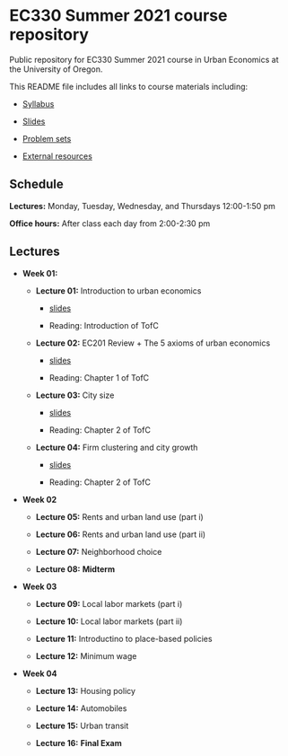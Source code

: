 # EC330 Summer 2021 course repository

Public repository for EC330 Summer 2021 course in Urban Economics at the University of Oregon.

This README file includes all links to course materials including:

  - [Syllabus](https://github.com/ajdickinson/ec330-summer21/blob/main/syllabus/syllabus.pdf)

  - [Slides](https://github.com/ajdickinson/ec330-summer21/tree/main/slides)
  
  - [Problem sets](https://github.com/ajdickinson/ec330-summer21/tree/main/problem-sets)
  
  - [External resources](https://github.com/ajdickinson/ec330-summer21/tree/main/resources)
  
## Schedule

__Lectures:__ Monday, Tuesday, Wednesday, and Thursdays 12:00-1:50 pm

__Office hours:__ After class each day from 2:00-2:30 pm
  
## Lectures

- __Week 01:__

  - __Lecture 01:__ Introduction to urban economics

    - [slides](https://rawcdn.githack.com/ajdickinson/ec330-summer21/0f36b38a2f45ea4c9e500e131648a017ca605189/slides/001-intro/lecture01.html)

    - Reading: Introduction of TofC

  - __Lecture 02:__ EC201 Review + The 5 axioms of urban economics
  
    - [slides](https://rawcdn.githack.com/ajdickinson/ec330-summer21/0f36b38a2f45ea4c9e500e131648a017ca605189/slides/002-review/02-review.html)
    
    - Reading: Chapter 1 of TofC

  - __Lecture 03:__ City size

    - [slides](https://rawcdn.githack.com/ajdickinson/ec330-summer21/0f36b38a2f45ea4c9e500e131648a017ca605189/slides/003-size/03-size.html)
  
    - Reading: Chapter 2 of TofC
    
  - __Lecture 04:__ Firm clustering and city growth
  
    - [slides](https://rawcdn.githack.com/ajdickinson/ec330-summer21/0f36b38a2f45ea4c9e500e131648a017ca605189/slides/004-growth/04-growth.htmln/ec330-summer21/blob/main/slides/003-size/03-size.html)
    
    - Reading: Chapter 2 of TofC

- __Week 02__

  - __Lecture 05:__ Rents and urban land use (part i)

  - __Lecture 06:__ Rents and urban land use (part ii)

  - __Lecture 07:__ Neighborhood choice

  - __Lecture 08:__ __Midterm__

- __Week 03__

  - __Lecture 09:__ Local labor markets (part i)

  - __Lecture 10:__ Local labor markets (part ii)

  - __Lecture 11:__ Introductino to place-based policies

  - __Lecture 12:__ Minimum wage

- __Week 04__

  - __Lecture 13:__ Housing policy

  - __Lecture 14:__ Automobiles

  - __Lecture 15:__ Urban transit
  
  - __Lecture 16:__ __Final Exam__
